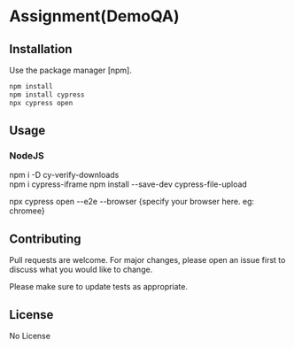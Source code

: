# Assignment(DemoQA)


## Installation

Use the package manager [npm].

```bash
npm install 
npm install cypress
npx cypress open
```

## Usage
### NodeJS
npm i -D cy-verify-downloads    
npm i cypress-iframe
npm install --save-dev cypress-file-upload

npx cypress open --e2e --browser {specify your browser here. eg: chromee} 

## Contributing

Pull requests are welcome. For major changes, please open an issue first
to discuss what you would like to change.

Please make sure to update tests as appropriate.

## License

No License
